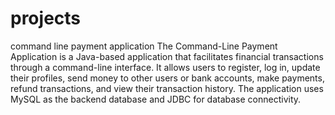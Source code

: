 # projects
 command line payment application
The Command-Line Payment Application is a Java-based application that facilitates financial transactions through a command-line interface. It allows users to register, log in, update their profiles, send money to other users or bank accounts, make payments, refund transactions, and view their transaction history. The application uses MySQL as the backend database and JDBC for database connectivity.
